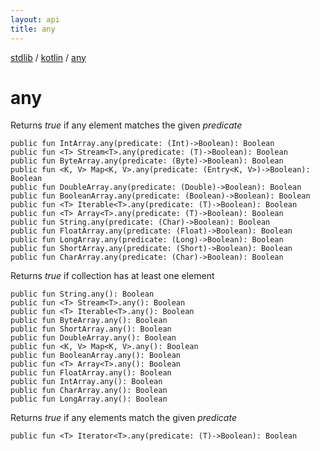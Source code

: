 ```yaml
---
layout: api
title: any
---
```

[stdlib](../index.html) / [kotlin](index.html) / [any](any.html)

# any
Returns *true* if any element matches the given *predicate*
```
public fun IntArray.any(predicate: (Int)->Boolean): Boolean
public fun <T> Stream<T>.any(predicate: (T)->Boolean): Boolean
public fun ByteArray.any(predicate: (Byte)->Boolean): Boolean
public fun <K, V> Map<K, V>.any(predicate: (Entry<K, V>)->Boolean): Boolean
public fun DoubleArray.any(predicate: (Double)->Boolean): Boolean
public fun BooleanArray.any(predicate: (Boolean)->Boolean): Boolean
public fun <T> Iterable<T>.any(predicate: (T)->Boolean): Boolean
public fun <T> Array<T>.any(predicate: (T)->Boolean): Boolean
public fun String.any(predicate: (Char)->Boolean): Boolean
public fun FloatArray.any(predicate: (Float)->Boolean): Boolean
public fun LongArray.any(predicate: (Long)->Boolean): Boolean
public fun ShortArray.any(predicate: (Short)->Boolean): Boolean
public fun CharArray.any(predicate: (Char)->Boolean): Boolean
```
Returns *true* if collection has at least one element
```
public fun String.any(): Boolean
public fun <T> Stream<T>.any(): Boolean
public fun <T> Iterable<T>.any(): Boolean
public fun ByteArray.any(): Boolean
public fun ShortArray.any(): Boolean
public fun DoubleArray.any(): Boolean
public fun <K, V> Map<K, V>.any(): Boolean
public fun BooleanArray.any(): Boolean
public fun <T> Array<T>.any(): Boolean
public fun FloatArray.any(): Boolean
public fun IntArray.any(): Boolean
public fun CharArray.any(): Boolean
public fun LongArray.any(): Boolean
```
Returns *true* if any elements match the given *predicate*
```
public fun <T> Iterator<T>.any(predicate: (T)->Boolean): Boolean
```
